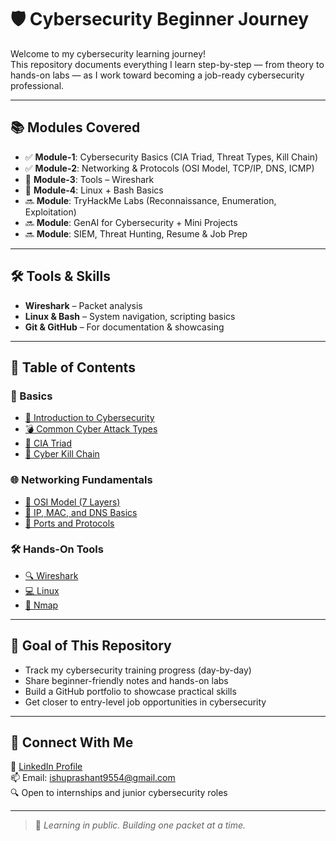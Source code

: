 # 🛡️ Cybersecurity Beginner Journey

Welcome to my cybersecurity learning journey!  
This repository documents everything I learn step-by-step — from theory to hands-on labs — as I work toward becoming a job-ready cybersecurity professional.

---

## 📚 Modules Covered

- ✅ **Module-1**: Cybersecurity Basics (CIA Triad, Threat Types, Kill Chain)
- ✅ **Module-2**: Networking & Protocols (OSI Model, TCP/IP, DNS, ICMP)
- 🔄 **Module-3**: Tools – Wireshark
- 🔄 **Module-4**: Linux + Bash Basics 
- 🔜 **Module**: TryHackMe Labs (Reconnaissance, Enumeration, Exploitation)
- 🔜 **Module**: GenAI for Cybersecurity + Mini Projects
- 🔜 **Module**: SIEM, Threat Hunting, Resume & Job Prep

---

## 🛠️ Tools & Skills

- **Wireshark** – Packet analysis  
- **Linux & Bash** – System navigation, scripting basics  
- **Git & GitHub** – For documentation & showcasing  
 
 ---

## 📁 Table of Contents

### 🧠 Basics
- [📘 Introduction to Cybersecurity](Basics/1.Introduction.md)
- [💣 Common Cyber Attack Types](Basics/2.Cyber_Attack_Types.md)
- [🔐 CIA Triad](Basics/3.CIA-Triads.md)
- [🎯 Cyber Kill Chain](Basics/4.Cyber_Kill_Chain.md)

### 🌐 Networking Fundamentals
- [📶 OSI Model (7 Layers)](Networking/OSI_Model.md)
- [🧭 IP, MAC, and DNS Basics](Networking/IP_MAC_DNS_Basics.md)
- [🔌 Ports and Protocols](Networking/Ports_and_Protocols.md)

### 🛠️ Hands-On Tools
- [🔍 Wireshark](Tools/Wireshark)
- [💻 Linux](Tools/Linux)
- [📡 Nmap](Tools/Nmap)

---

## 🎯 Goal of This Repository

- Track my cybersecurity training progress (day-by-day)  
- Share beginner-friendly notes and hands-on labs  
- Build a GitHub portfolio to showcase practical skills  
- Get closer to entry-level job opportunities in cybersecurity  

---

## 💼 Connect With Me

📎 [LinkedIn Profile](https://www.linkedin.com/in/prashantsrivastava0/)  
📫 Email: ishuprashant9554@gmail.com  
🔍 Open to internships and junior cybersecurity roles

---

> 🌱 *Learning in public. Building one packet at a time.*
